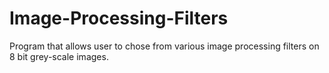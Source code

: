 # Image-Processing-Filters
Program that allows user to chose from various image processing filters on 8 bit grey-scale images.
